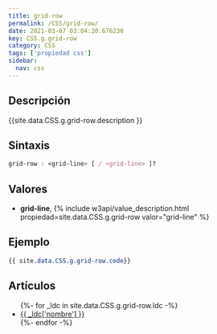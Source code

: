 ```yaml
---
title: grid-row
permalink: /CSS/grid-row/
date: 2021-03-07 03:04:20.676230
key: CSS.g.grid-row
category: CSS
tags: ['propiedad css']
sidebar: 
  nav: css
---
```


## Descripción
{{site.data.CSS.g.grid-row.description }}

## Sintaxis
~~~css
grid-row : <grid-line> [ / <grid-line> ]?
~~~

## Valores
* **grid-line**,  {% include w3api/value_description.html propiedad=site.data.CSS.g.grid-row valor="grid-line" %}

## Ejemplo
~~~css
{{ site.data.CSS.g.grid-row.code}}
~~~

## Artículos
<ul>
{%- for _ldc in site.data.CSS.g.grid-row.ldc -%}
   <li>
       <a href="{{_ldc['url'] }}">{{ _ldc['nombre'] }}</a>
   </li>
{%- endfor -%}
</ul>
